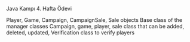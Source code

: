 Java Kampı 4. Hafta Ödevi

Player, Game, Campaign, CampaignSale, Sale objects Base class of the manager classes Campaign, game, player, sale class that can be added, deleted, updated, Verification class to verify players
